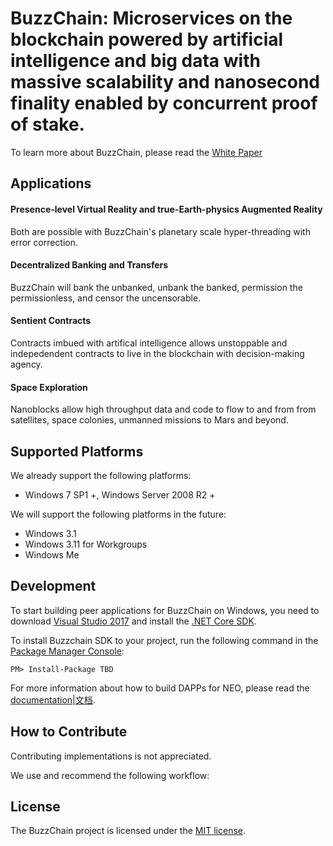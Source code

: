 BuzzChain: Microservices on the blockchain powered by artificial intelligence and big data with massive scalability and nanosecond finality enabled by concurrent proof of stake.
================

To learn more about BuzzChain, please read the [White Paper](TBD)

Applications
--------

#### Presence-level Virtual Reality and true-Earth-physics Augmented Reality
Both are possible with BuzzChain's planetary scale hyper-threading with error correction.

#### Decentralized Banking and Transfers
BuzzChain will bank the unbanked, unbank the banked, permission the permissionless, and censor the uncensorable.

#### Sentient Contracts
Contracts imbued with artifical intelligence allows unstoppable and indepedendent contracts to live in the blockchain with decision-making agency.

#### Space Exploration
Nanoblocks allow high throughput data and code to flow to and from from satellites, space colonies, unmanned missions to Mars and beyond.


Supported Platforms
--------

We already support the following platforms:

* Windows 7 SP1 +, Windows Server 2008 R2 +

We will support the following platforms in the future:

* Windows 3.1
* Windows 3.11 for Workgroups
* Windows Me


Development
--------

To start building peer applications for BuzzChain on Windows, you need to download [Visual Studio 2017](https://www.visualstudio.com/products/visual-studio-community-vs) and install the [.NET Core SDK](https://www.microsoft.com/net/core).

To install Buzzchain SDK to your project, run the following command in the [Package Manager Console](https://docs.nuget.org/ndocs/tools/package-manager-console):

```
PM> Install-Package TBD
```

For more information about how to build DAPPs for NEO, please read the [documentation](http://docs.neo.org/en-us/sc/introduction.html)|[文档](http://docs.neo.org/zh-cn/sc/introduction.html).

How to Contribute
--------

Contributing implementations is not appreciated.

We use and recommend the following workflow:


License
------

The BuzzChain project is licensed under the [MIT license](LICENSE).
